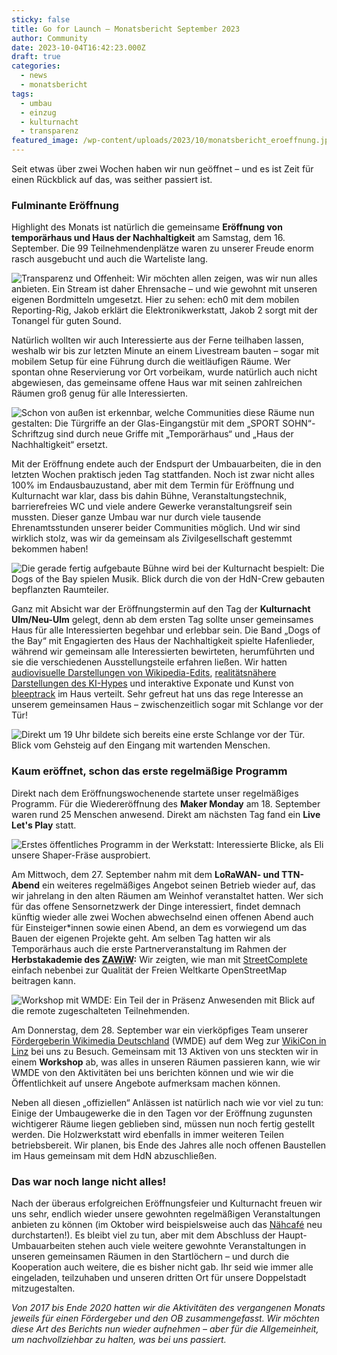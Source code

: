 ```yaml
---
sticky: false
title: Go for Launch – Monatsbericht September 2023
author: Community
date: 2023-10-04T16:42:23.000Z
draft: true
categories:
  - news
  - monatsbericht
tags:
  - umbau
  - einzug
  - kulturnacht
  - transparenz
featured_image: /wp-content/uploads/2023/10/monatsbericht_eroeffnung.jpg
---
```


Seit etwas über zwei Wochen haben wir nun geöffnet – und es ist Zeit für einen Rückblick auf das, was seither passiert ist.

### Fulminante Eröffnung

Highlight des Monats ist natürlich die gemeinsame **Eröffnung von temporärhaus und Haus der Nachhaltigkeit** am Samstag, dem 16. September. Die 99 Teilnehmendenplätze waren zu unserer Freude enorm rasch ausgebucht und auch die Warteliste lang.

![Transparenz und Offenheit: Wir möchten allen zeigen, was wir nun alles anbieten. Ein Stream ist daher Ehrensache – und wie gewohnt mit unseren eigenen Bordmitteln umgesetzt. Hier zu sehen: ech0 mit dem mobilen Reporting-Rig, Jakob erklärt die Elektronikwerkstatt, Jakob 2 sorgt mit der Tonangel für guten Sound.](/wp-content/uploads/2023/10/monatsbericht_stream.jpg)

Natürlich wollten wir auch Interessierte aus der Ferne teilhaben lassen, weshalb wir bis zur letzten Minute an einem Livestream bauten – sogar mit mobilem Setup für eine Führung durch die weitläufigen Räume. Wer spontan ohne Reservierung vor Ort vorbeikam, wurde natürlich auch nicht abgewiesen, das gemeinsame offene Haus war mit seinen zahlreichen Räumen groß genug für alle Interessierten.

![Schon von außen ist erkennbar, welche Communities diese Räume nun gestalten: Die Türgriffe an der Glas-Eingangstür mit dem „SPORT SOHN“-Schriftzug sind durch neue Griffe mit „Temporärhaus“ und „Haus der Nachhaltigkeit“ ersetzt.](/wp-content/uploads/2023/10/monatsbericht_tuer.jpg)


Mit der Eröffnung endete auch der Endspurt der Umbauarbeiten, die in den letzten Wochen praktisch jeden Tag  stattfanden. Noch ist zwar nicht alles 100% im Endausbauzustand, aber mit dem Termin für Eröffnung und Kulturnacht war klar, dass bis dahin Bühne, Veranstaltungstechnik, barrierefreies WC und viele andere Gewerke veranstaltungsreif sein mussten. Dieser ganze Umbau war nur durch viele tausende Ehrenamtsstunden unserer beider Communities möglich. Und wir sind wirklich stolz, was wir da gemeinsam als Zivilgesellschaft gestemmt bekommen haben!

![Die gerade fertig aufgebaute Bühne wird bei der Kulturnacht bespielt: Die Dogs of the Bay spielen Musik. Blick durch die von der HdN-Crew gebauten bepflanzten Raumteiler.](/wp-content/uploads/2023/10/monatsbericht_kulturnacht.jpg)


Ganz mit Absicht war der Eröffnungstermin auf den Tag der **Kulturnacht Ulm/Neu-Ulm** gelegt, denn ab dem ersten Tag sollte unser gemeinsames Haus für alle Interessierten begehbar und erlebbar sein. Die Band „Dogs of the Bay“ mit Engagierten des Haus der Nachhaltigkeit spielte Hafenlieder, während wir gemeinsam alle Interessierten bewirteten, herumführten und sie die verschiedenen Ausstellungsteile erfahren ließen. Wir hatten [audiovisuelle Darstellungen von Wikipedia-Edits](http://listen.hatnote.com/), [realitätsnähere Darstellungen des KI-Hypes](https://betterimagesofai.org/images) und interaktive Exponate und Kunst von [bleeptrack](https://www.bleeptrack.de/) im Haus verteilt. Sehr gefreut hat uns das rege Interesse an unserem gemeinsamen Haus – zwischenzeitlich sogar mit Schlange vor der Tür!

![Direkt um 19 Uhr bildete sich bereits eine erste Schlange vor der Tür. Blick vom Gehsteig auf den Eingang mit wartenden Menschen.](/wp-content/uploads/2023/10/monatsbericht_schlange.jpg)

### Kaum eröffnet, schon das erste regelmäßige Programm

Direkt nach dem Eröffnungswochenende startete unser regelmäßiges Programm. Für die Wiedereröffnung des **Maker Monday** am 18. September waren rund 25 Menschen anwesend. Direkt am nächsten Tag fand ein **Live Let's Play** statt.

![Erstes öffentliches Programm in der Werkstatt: Interessierte Blicke, als Eli unsere Shaper-Fräse ausprobiert.](/wp-content/uploads/2023/10/monatsbericht_maker.jpg)


Am Mittwoch, dem 27. September nahm mit dem **LoRaWAN- und TTN-Abend** ein weiteres regelmäßiges Angebot seinen Betrieb wieder auf, das wir jahrelang in den alten Räumen am Weinhof veranstaltet hatten. Wer sich für das offene Sensornetzwerk der Dinge interessiert, findet demnach künftig wieder alle zwei Wochen abwechselnd einen offenen Abend auch für Einsteiger\*innen sowie einen Abend, an dem es vorwiegend um das Bauen der eigenen Projekte geht.
Am selben Tag hatten wir als Temporärhaus auch die erste Partnerveranstaltung im Rahmen der **Herbstakademie des [ZAWiW](https://www.uni-ulm.de/einrichtungen/zawiw/):** Wir zeigten, wie man mit [StreetComplete](https://streetcomplete.app/) einfach nebenbei zur Qualität der Freien Weltkarte OpenStreetMap beitragen kann.

![Workshop mit WMDE: Ein Teil der in Präsenz Anwesenden mit Blick auf die remote zugeschalteten Teilnehmenden.](/wp-content/uploads/2023/10/monatsbericht_wmde.jpg)


Am Donnerstag, dem 28. September war ein vierköpfiges Team unserer [Fördergeberin Wikimedia Deutschland](https://de.wikipedia.org/wiki/Wikipedia:F%C3%B6rderung) (WMDE) auf dem Weg zur [WikiCon in Linz](https://de.wikipedia.org/wiki/Wikipedia:WikiCon_2023) bei uns zu Besuch. Gemeinsam mit 13 Aktiven von uns steckten wir in einem **Workshop** ab, was alles in unseren Räumen passieren kann, wie wir WMDE von den Aktivitäten bei uns berichten können und wie wir die Öffentlichkeit auf unsere Angebote aufmerksam machen können.

Neben all diesen „offiziellen“ Anlässen ist natürlich nach wie vor viel zu tun: Einige der Umbaugewerke die in den Tagen vor der Eröffnung zugunsten wichtigerer Räume liegen geblieben sind, müssen nun noch fertig gestellt werden. Die Holzwerkstatt wird ebenfalls in immer weiteren Teilen betriebsbereit. Wir planen, bis Ende des Jahres alle noch offenen Baustellen im Haus gemeinsam mit dem HdN abzuschließen.

### Das war noch lange nicht alles!

Nach der überaus erfolgreichen Eröffnungsfeier und Kulturnacht freuen wir uns sehr, endlich wieder unsere gewohnten regelmäßigen Veranstaltungen anbieten zu können (im Oktober wird beispielsweise auch das [Nähcafé](https://temporaerhaus.de/gruppen/naehcafe/) neu durchstarten!). Es bleibt viel zu tun, aber mit dem Abschluss der Haupt-Umbauarbeiten stehen auch viele weitere gewohnte Veranstaltungen in unseren gemeinsamen Räumen in den Startlöchern – und durch die Kooperation auch weitere, die es bisher nicht gab. Ihr seid wie immer alle eingeladen, teilzuhaben und unseren dritten Ort für unsere Doppelstadt mitzugestalten.


_Von 2017 bis Ende 2020 hatten wir die Aktivitäten des vergangenen Monats jeweils für einen Fördergeber und den OB zusammengefasst. Wir möchten diese Art des Berichts nun wieder aufnehmen – aber für die Allgemeinheit, um nachvollziehbar zu halten, was bei uns passiert._
